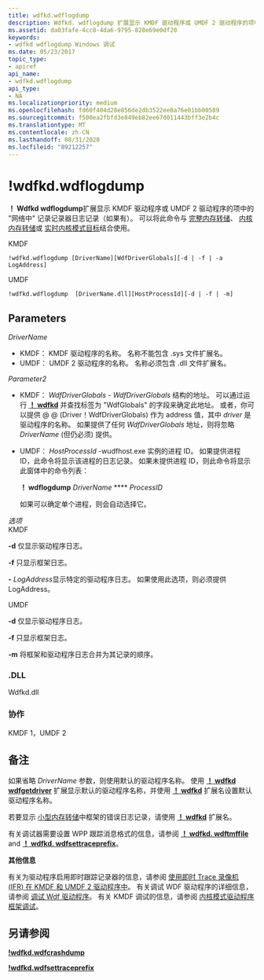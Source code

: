 ```yaml
---
title: wdfkd.wdflogdump
description: Wdfkd. wdflogdump 扩展显示 KMDF 驱动程序或 UMDF 2 驱动程序的项中的网络内记录器日志记录（如果有）。
ms.assetid: da03fafe-4cc8-4da6-9795-828e69e0df20
keywords:
- wdfkd wdflogdump Windows 调试
ms.date: 05/23/2017
topic_type:
- apiref
api_name:
- wdfkd.wdflogdump
api_type:
- NA
ms.localizationpriority: medium
ms.openlocfilehash: fd60f404d28e856de2db3522ee0a76e01bb00589
ms.sourcegitcommit: f500ea2fbfd3e849eb82ee67d011443bff3e2b4c
ms.translationtype: MT
ms.contentlocale: zh-CN
ms.lasthandoff: 08/31/2020
ms.locfileid: "89212257"
---
```

# <a name="wdfkdwdflogdump"></a>!wdfkd.wdflogdump


**！ Wdfkd wdflogdump**扩展显示 KMDF 驱动程序或 UMDF 2 驱动程序的项中的 "网络中" 记录记录器日志记录（如果有）。 可以将此命令与 [完整内存转储](complete-memory-dump.md)、 [内核内存转储](kernel-memory-dump.md)或 [实时内核模式目标](live-kernel-mode-targets.md)结合使用。

KMDF

```dbgcmd
!wdfkd.wdflogdump [DriverName][WdfDriverGlobals][-d | -f | -a LogAddress]
```

UMDF

```dbgcmd
!wdfkd.wdflogdump  [DriverName.dll][HostProcessId][-d | -f | -m]
```

## <a name="span-idparametersspanspan-idparametersspanspan-idparametersspanparameters"></a><span id="Parameters"></span><span id="parameters"></span><span id="PARAMETERS"></span>Parameters


<span id="_______DriverName______"></span><span id="_______drivername______"></span><span id="_______DRIVERNAME______"></span>*DriverName*   
-   KMDF： KMDF 驱动程序的名称。 名称不能包含 .sys 文件扩展名。
-   UMDF： UMDF 2 驱动程序的名称。 名称必须包含 .dll 文件扩展名。

<span id="_______Parameter2______"></span><span id="_______parameter2______"></span><span id="_______PARAMETER2______"></span>*Parameter2*   
-   KMDF： *WdfDriverGlobals* - *WdfDriverGlobals* 结构的地址。 可以通过运行 [**！ wdfkd**](-wdfkd-wdfldr.md) 并查找标签为 "WdfGlobals" 的字段来确定此地址。 或者，你可以提供 @ @ (Driver！WdfDriverGlobals) 作为 address 值，其中 *driver* 是驱动程序的名称。 如果提供了任何 *WdfDriverGlobals* 地址，则将忽略 *DriverName* (但仍必须) 提供。
-   UMDF： *HostProcessId* -wudfhost.exe 实例的进程 ID。 如果提供进程 ID，此命令将显示该进程的日志记录。 如果未提供进程 ID，则此命令将显示此窗体中的命令列表：

    **！ wdflogdump** *DriverName*  ****  *ProcessID*

    如果可以确定单个进程，则会自动选择它。

<span id="_______Options______"></span><span id="_______options______"></span><span id="_______OPTIONS______"></span>*选项*   
KMDF

**-d** 仅显示驱动程序日志。

**-f** 只显示框架日志。

**-** *LogAddress*显示特定的驱动程序日志。 如果使用此选项，则必须提供 LogAddress。

UMDF

**-d** 仅显示驱动程序日志。

**-f** 只显示框架日志。

**-m** 将框架和驱动程序日志合并为其记录的顺序。

### <a name="span-iddllspanspan-iddllspandll"></a><span id="DLL"></span><span id="dll"></span>.DLL

Wdfkd.dll

### <a name="span-idframeworksspanspan-idframeworksspanspan-idframeworksspanframeworks"></a><span id="Frameworks"></span><span id="frameworks"></span><span id="FRAMEWORKS"></span>协作

KMDF 1，UMDF 2

<a name="remarks"></a>备注
-------

如果省略 *DriverName* 参数，则使用默认的驱动程序名称。 使用 [**！ wdfkd wdfgetdriver**](-wdfkd-wdfgetdriver.md) 扩展显示默认的驱动程序名称，并使用 [**！ wdfkd**](-wdfkd-wdfsetdriver.md) 扩展名设置默认驱动程序名称。

若要显示 [小型内存转储](small-memory-dump.md)中框架的错误日志记录，请使用 [**！ wdfkd**](-wdfkd-wdfcrashdump.md) 扩展名。

有关调试器需要设置 WPP 跟踪消息格式的信息，请参阅 [**！ wdfkd. wdftmffile**](-wdfkd-wdftmffile.md) and [**！ wdfkd. wdfsettraceprefix**](-wdfkd-wdfsettraceprefix.md)。

**其他信息**

有关为驱动程序启用即时跟踪记录器的信息，请参阅 [使用即时 Trace 录像机 (IFR) 在 KMDF 和 UMDF 2 驱动程序中](../wdf/using-wpp-software-tracing-in-kmdf-and-umdf-2-drivers.md)。 有关调试 WDF 驱动程序的详细信息，请参阅 [调试 Wdf 驱动程序](https://docs.microsoft.com/windows-hardware/drivers/wdf/debugging-a-wdf-driver)。 有关 KMDF 调试的信息，请参阅 [内核模式驱动程序框架调试](kernel-mode-driver-framework-debugging.md)。

## <a name="span-idsee_alsospansee-also"></a><span id="see_also"></span>另请参阅


[**!wdfkd.wdfcrashdump**](-wdfkd-wdfcrashdump.md)

[**!wdfkd.wdfsettraceprefix**](-wdfkd-wdfsettraceprefix.md)

 

